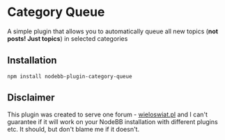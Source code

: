 # Category Queue

A simple plugin that allows you to automatically queue all new topics (**not posts! Just topics**) in selected categories

## Installation

    npm install nodebb-plugin-category-queue

## Disclaimer

This plugin was created to serve one forum - [wieloswiat.pl](https://wieloswiat.pl) and I can't guarantee if it will work on your NodeBB installation with different plugins etc. It should, but don't blame me if it doesn't.
